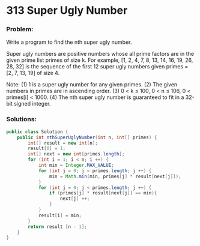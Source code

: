 # 313 Super Ugly Number

### Problem:

Write a program to find the nth super ugly number.

Super ugly numbers are positive numbers whose all prime factors are in the given prime list primes of size k. For example, [1, 2, 4, 7, 8, 13, 14, 16, 19, 26, 28, 32] is the sequence of the first 12 super ugly numbers given primes = [2, 7, 13, 19] of size 4.

Note:
(1) 1 is a super ugly number for any given primes.
(2) The given numbers in primes are in ascending order.
(3) 0 < k ≤ 100, 0 < n ≤ 106, 0 < primes[i] < 1000.
(4) The nth super ugly number is guaranteed to fit in a 32-bit signed integer.

### Solutions:

```java
public class Solution {
    public int nthSuperUglyNumber(int n, int[] primes) {
        int[] result = new int[n];
        result[0] = 1;
        int[] next = new int[primes.length];
        for (int i = 1; i < n; i ++) {
            int min = Integer.MAX_VALUE;
            for (int j = 0; j < primes.length; j ++) {
                min = Math.min(min, primes[j] * result[next[j]]);
            }
            for (int j = 0; j < primes.length; j ++) {
                if (primes[j] * result[next[j]] == min){
                    next[j] ++;
                }
            }
            result[i] = min;
        }
        return result [n - 1];
    }
}
```